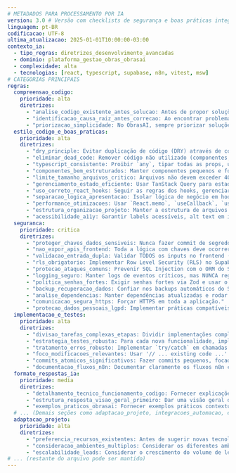 ```yaml
---
# METADADOS PARA PROCESSAMENTO POR IA
version: 3.0 # Versão com checklists de segurança e boas práticas integrados
linguagem: pt-BR
codificacao: UTF-8
ultima_atualizacao: 2025-01-01T10:00:00-03:00
contexto_ia:
  - tipo_regras: diretrizes_desenvolvimento_avancadas
  - dominio: plataforma_gestao_obras_obrasai
  - complexidade: alta
  - tecnologias: [react, typescript, supabase, n8n, vitest, msw]
# CATEGORIAS PRINCIPAIS
regras:
  compreensao_codigo:
    prioridade: alta
    diretrizes:
      - "analise_codigo_existente_antes_solucao: Antes de propor soluções, analisar o código existente para entender a estrutura e convenções."
      - "identificacao_causa_raiz_antes_correcao: Ao encontrar problemas, identificar a causa raiz antes de sugerir correções."
      - "priorizacao_simplicidade: No ObrasAI, sempre priorizar soluções simples e funcionais."
  estilo_codigo_e_boas_praticas:
    prioridade: alta
    diretrizes:
      - "dry_principle: Evitar duplicação de código (DRY) através de componentes, hooks e funções reutilizáveis."
      - "eliminar_dead_code: Remover código não utilizado (componentes, funções, imports, variáveis)."
      - "typescript_consistente: Proibir `any`, tipar todas as props, usar `interface` para objetos e `type` para uniões/aliases."
      - "componentes_bem_estruturados: Manter componentes pequenos e focados (máx 250 linhas), com responsabilidade única."
      - "limite_tamanho_arquivos_critico: Arquivos não devem exceder 400-500 linhas. Refatorar arquivos maiores em módulos menores."
      - "gerenciamento_estado_eficiente: Usar TanStack Query para estado do servidor e Context API modular. Evitar 'prop drilling'."
      - "uso_correto_react_hooks: Seguir as regras dos hooks, gerenciar dependências (`useEffect`, `useCallback`) e criar custom hooks para lógicas complexas."
      - "separacao_logica_apresentacao: Isolar lógica de negócio em hooks e serviços, mantendo componentes focados na UI."
      - "performance_otimizacoes: Usar `React.memo`, `useCallback`, `useMemo` quando necessário e virtualizar listas longas."
      - "estrutura_organizacao_projeto: Manter a estrutura de arquivos e pastas definida, evitando dependências circulares."
      - "acessibilidade_a11y: Garantir labels acessíveis, alt text em imagens, semântica HTML e navegação por teclado."
  seguranca:
    prioridade: critica
    diretrizes:
      - "proteger_chaves_dados_sensiveis: Nunca fazer commit de segredos. Usar variáveis de ambiente e `.gitignore`."
      - "nao_expor_apis_frontend: Toda a lógica com chaves deve ocorrer no backend (Edge Functions)."
      - "validacao_entrada_dupla: Validar TODOS os inputs no frontend (Zod) e no backend."
      - "rls_obrigatorio: Implementar Row Level Security (RLS) no Supabase de forma rigorosa para todas as tabelas."
      - "protecao_ataques_comuns: Prevenir SQL Injection com o ORM do Supabase e XSS com sanitização de dados."
      - "logging_seguro: Manter logs de eventos críticos, mas NUNCA registrar dados sensíveis (senhas, tokens)."
      - "politica_senhas_fortes: Exigir senhas fortes via Zod e usar o hash seguro do Supabase Auth."
      - "backup_recuperacao_dados: Confiar nos backups automáticos do Supabase."
      - "analise_dependencias: Manter dependências atualizadas e rodar `npm audit` periodicamente."
      - "comunicacao_segura_https: Forçar HTTPS em toda a aplicação."
      - "protecao_dados_pessoais_lgpd: Implementar práticas compatíveis com LGPD."
  implementacao_e_testes:
    prioridade: alta
    diretrizes:
      - "divisao_tarefas_complexas_etapas: Dividir implementações complexas em etapas incrementais e testáveis."
      - "estrategia_testes_robusta: Para cada nova funcionalidade, implementar testes (unitários ou de integração) seguindo o padrão do projeto: Vitest + Testing Library + MSW. Focar em testar o comportamento do usuário e a resposta da UI."
      - "tratamento_erros_robusto: Implementar `try/catch` em chamadas de API, usar Error Boundaries e fornecer feedback claro ao usuário."
      - "foco_modificacoes_relevantes: Usar '// ... existing code ...' para indicar código não alterado."
      - "commits_atomicos_significativos: Fazer commits pequenos, focados em uma única mudança lógica."
      - "documentacao_fluxos_n8n: Documentar claramente os fluxos n8n criados."
  formato_respostas_ia:
    prioridade: media
    diretrizes:
      - "detalhamento_tecnico_funcionamento_codigo: Fornecer explicações técnicas detalhadas sobre como e por que o código proposto funciona."
      - "estrutura_resposta_visao_geral_primeiro: Dar uma visão geral do problema e da solução antes de mergulhar nos detalhes."
      - "exemplos_praticos_obrasai: Fornecer exemplos práticos contextualizados para o domínio de gestão de obras."
  # ... (Demais seções como adaptacao_projeto, integracoes_automacao, etc. podem ser mantidas como estão ou ajustadas se necessário)
  adaptacao_projeto:
    prioridade: alta
    diretrizes:
      - "preferencia_recursos_existentes: Antes de sugerir novas tecnologias, verificar se a funcionalidade pode ser implementada com Supabase, React ou n8n."
      - "consideracao_ambientes_multiplos: Considerar os diferentes ambientes (desenvolvimento, teste, produção) ao propor soluções."
      - "escalabilidade_leads: Considerar o crescimento do volume de leads e dados ao projetar soluções."
# ... (restante do arquivo pode ser mantido)
---
```


